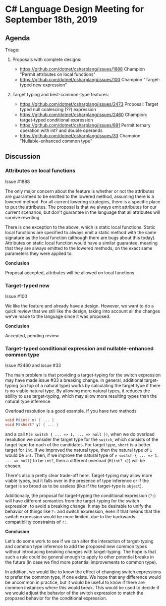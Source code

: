 
# C# Language Design Meeting for September 18th, 2019

## Agenda

Triage:

1. Proposals with complete designs:

    - https://github.com/dotnet/csharplang/issues/1888 Champion "Permit attributes on local functions"
    - https://github.com/dotnet/csharplang/issues/100 Champion "Target-typed new expression"

2. Target typing and best-common-type features: 

    - https://github.com/dotnet/csharplang/issues/2473 Proposal: Target typed null coalescing (??) expression
    - https://github.com/dotnet/csharplang/issues/2460 Champion: target-typed conditional expression
    - https://github.com/dotnet/csharplang/issues/881 Permit ternary operation with int? and double operands
    - https://github.com/dotnet/csharplang/issues/33 Champion "Nullable-enhanced common type"

## Discussion

### Attributes on local functions

Issue #1888

The only major concern about the feature is whether or not the attributes are guaranteed to be emitted to
the lowered method, assuming there is a lowered method. For all current lowering strategies, there is a
specific place to put the attributes. The proposal is that we always emit attributes for our current
scenarios, but don't guarantee in the language that all attributes will survive rewriting.

There is one exception to the above, which is static local functions. Static local functions are specified
to always emit a static method with the same signature as the local function (although there are bugs about
this today). Attributes on static local function would have a similar guarantee, meaning that they are always
emitted to the lowered methods, on the exact same parameters they were applied to.

**Conclusion**

Proposal accepted, attributes will be allowed on local functions.

### Target-typed new

Issue #100

We like the feature and already have a design. However, we want to do a quick review that we still like the
design, taking into account all the changes we've made to the language since it was proposed.

**Conclusion**

Accepted, pending review.

### Target-typed conditional expression and nullable-enhanced common type

Issue #2460 and issue #33

The main problem is that providing a target-typing for the switch expression
may have made issue #33 a breaking change. In general, additional target-typing
(on top of a natural type) works by calculating the target type if there is no
viable natural type. By allowing more natural types, it reduces the ability to
use target-typing, which may allow more resulting types than the natural type
inference.

Overload resolution is a good example. If you have two methods

```C#
void M(int? x) { ... }
void M(short? y) { ... }
```

and a call `M(e switch { ... => 1, ... => null })`, when we do overload resolution
we consider the target type for the `switch`, which consists of the target type
for each of the candidates. For target type, `short` is a better target for `int`.
If we improved the natural type, then the natural type of `1` would be `int`. Then,
if we improve the natural type of `e switch { ... => 1, ... => null}` to be `int?`,
then a different overload (`M(int? x)`) will be chosen.

There's also a pretty clear trade-off here. Target-typing may allow more viable
types, but it falls over in the presence of type inference or if the target is
so broad as to be useless (like if the target-type is `object`).

Additionally, the proposal for target-typing the conditional expression (`?:`) will have
different semantics from the target-typing for the switch expression, to avoid a breaking change.
It may be desirable to unify the behavior of things like `?:` and switch expression, even if that
means that the switch expression would be more limited, due to the backwards compatibility
constraints of `?:`.

**Conclusion**

Let's do some work to see if we can alter the interaction of target-typing and common type
inference to add the proposed new common types without introducing breaking changes with
target-typing. The hope is that such a rule could be general enough to apply to other potential
breaks in the future (in case we find more potential improvements to common type).

In addition, we would like to know the effect of changing switch expressions to prefer the common
type, if one exists. We hope that any difference would be uncommon in practice, but it would be
useful to know if there are common instances where this would break. This would be used to decide
if we would adjust the behavior of the switch expression to match the proposed behavior for the
conditional expression.